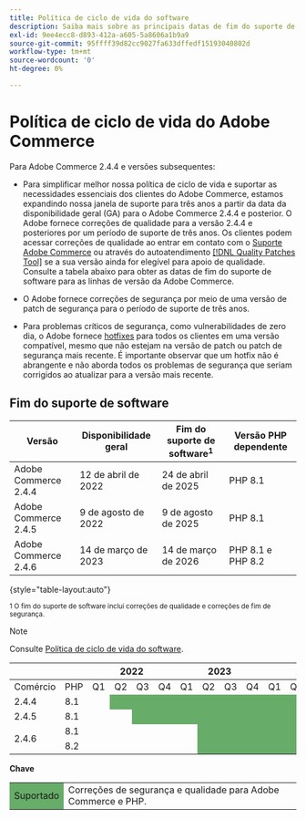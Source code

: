 ```yaml
---
title: Política de ciclo de vida do software
description: Saiba mais sobre as principais datas de fim do suporte de software para versões do Adobe Commerce.
exl-id: 9ee4ecc8-d893-412a-a605-5a8606a1b9a9
source-git-commit: 95ffff39d82cc9027fa633dffedf15193040802d
workflow-type: tm+mt
source-wordcount: '0'
ht-degree: 0%

---
```


# Política de ciclo de vida do Adobe Commerce

Para Adobe Commerce 2.4.4 e versões subsequentes:

- Para simplificar melhor nossa política de ciclo de vida e suportar as necessidades essenciais dos clientes do Adobe Commerce, estamos expandindo nossa janela de suporte para três anos a partir da data da disponibilidade geral (GA) para o Adobe Commerce 2.4.4 e posterior. O Adobe fornece correções de qualidade para a versão 2.4.4 e posteriores por um período de suporte de três anos. Os clientes podem acessar correções de qualidade ao entrar em contato com o [Suporte Adobe Commerce](https://experienceleague.adobe.com/docs/commerce-knowledge-base/kb/help-center-guide/magento-help-center-user-guide.html) ou através do autoatendimento [[!DNL Quality Patches Tool]](https://experienceleague.adobe.com/tools/commerce-quality-patches/index.html) se a sua versão ainda for elegível para apoio de qualidade. Consulte a tabela abaixo para obter as datas de fim do suporte de software para as linhas de versão da Adobe Commerce.

- O Adobe fornece correções de segurança por meio de uma versão de patch de segurança para o período de suporte de três anos.

- Para problemas críticos de segurança, como vulnerabilidades de zero dia, o Adobe fornece [hotfixes](https://support.magento.com/hc/en-us/sections/360003869892-Known-issues-patches-attached-) para todos os clientes em uma versão compatível, mesmo que não estejam na versão de patch ou patch de segurança mais recente. É importante observar que um hotfix não é abrangente e não aborda todos os problemas de segurança que seriam corrigidos ao atualizar para a versão mais recente.

## Fim do suporte de software

| Versão | Disponibilidade geral | Fim do suporte de software<sup>1</sup> | Versão PHP dependente |
|----------------------------|----------------------|-------------------------------------|-----------------------|
| Adobe Commerce 2.4.4 | 12 de abril de 2022 | 24 de abril de 2025 | PHP 8.1 |
| Adobe Commerce 2.4.5 | 9 de agosto de 2022 | 9 de agosto de 2025 | PHP 8.1 |
| Adobe Commerce 2.4.6 | 14 de março de 2023 | 14 de março de 2026 | PHP 8.1 e PHP 8.2 |

{style="table-layout:auto"}

<sup>1 O fim do suporte de software inclui correções de qualidade e correções de fim de segurança.</sup><br>

>[!NOTE]
>
>Consulte [Política de ciclo de vida do software](https://www.adobe.com/content/dam/cc/en/legal/terms/enterprise/pdfs/Adobe-Commerce-Software-Lifecycle-Policy.pdf).

<table style="table-layout:auto">
<thead>
  <tr>
    <th colspan="2"></th>
    <th colspan="4">2022</th>
    <th colspan="4">2023</th>
    <th colspan="4">2024</th>
    <th colspan="4">2025</th>
    <th colspan="4">2026</th>
  </tr>
</thead>
<tbody>
  <tr>
    <td>Comércio</td>
    <td>PHP</td>
    <td>Q1</td>
    <td>Q2</td>
    <td>Q3</td>
    <td>Q4</td>
    <td>Q1</td>
    <td>Q2</td>
    <td>Q3</td>
    <td>Q4</td>
    <td>Q1</td>
    <td>Q2</td>
    <td>Q3</td>
    <td>Q4</td>
    <td>Q1</td>
    <td>Q2</td>
    <td>Q3</td>
    <td>Q4</td>
    <td>Q1</td>
    <td>Q2</td>
    <td>Q3</td>
    <td>Q4</td>
  </tr>
  <tr>
    <td>2.4.4</td>
    <td>8.1</td>
    <td></td>
    <td colspan="13" style="background-color:#67ac68;"></td>
    <td colspan="6"></td>
  </tr>
  <tr>
    <td>2.4.5</td>
    <td>8.1</td>
    <td colspan="2"></td>
    <td colspan="13" style="background-color:#67ac68;"></td>
    <td colspan="5"></td>
  </tr>
  <tr>
    <td rowspan="2">2.4.6</td>
    <td>8.1</td>
    <td colspan="5"></td>
    <td colspan="13" style="background-color:#67ac68;"></td>
    <td colspan="2"></td>
  </tr>
  <tr>
    <td>8.2</td>
    <td colspan="5"></td>
    <td colspan="13" style="background-color:#67ac68;"></td>
    <td colspan="2"></td>
  </tr>
</tbody>
</table>

**Chave**

<table style="table-layout:auto">
 <tbody>
  <tr>
   <td style="background-color:#67ac68;">Suportado</td>
   <td>Correções de segurança e qualidade para Adobe Commerce e PHP.</td>
  </tr>
  <!-- <tr>
   <td style="background-color:#cd3c3c;">End of software support</td>
   <td>Version that has reached end of software support.</td>
  </tr>
 </tbody> -->
</table>
